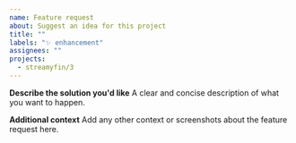 ```yaml
---
name: Feature request
about: Suggest an idea for this project
title: ""
labels: "✨ enhancement"
assignees: ""
projects:
  - streamyfin/3
---
```


**Describe the solution you'd like**
A clear and concise description of what you want to happen.

**Additional context**
Add any other context or screenshots about the feature request here.
